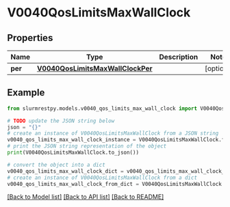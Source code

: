 # V0040QosLimitsMaxWallClock


## Properties

Name | Type | Description | Notes
------------ | ------------- | ------------- | -------------
**per** | [**V0040QosLimitsMaxWallClockPer**](V0040QosLimitsMaxWallClockPer.md) |  | [optional]

## Example

```python
from slurmrestpy.models.v0040_qos_limits_max_wall_clock import V0040QosLimitsMaxWallClock

# TODO update the JSON string below
json = "{}"
# create an instance of V0040QosLimitsMaxWallClock from a JSON string
v0040_qos_limits_max_wall_clock_instance = V0040QosLimitsMaxWallClock.from_json(json)
# print the JSON string representation of the object
print(V0040QosLimitsMaxWallClock.to_json())

# convert the object into a dict
v0040_qos_limits_max_wall_clock_dict = v0040_qos_limits_max_wall_clock_instance.to_dict()
# create an instance of V0040QosLimitsMaxWallClock from a dict
v0040_qos_limits_max_wall_clock_from_dict = V0040QosLimitsMaxWallClock.from_dict(v0040_qos_limits_max_wall_clock_dict)
```
[[Back to Model list]](../README.md#documentation-for-models) [[Back to API list]](../README.md#documentation-for-api-endpoints) [[Back to README]](../README.md)


